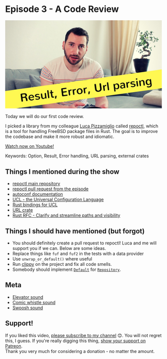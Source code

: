 # Episode 3 - A Code Review

![YouTube video thumbnail](./thumb.jpg)

Today we will do our first code review. 
  
I picked a library from my colleague [Luca Pizzamiglio](https://github.com/pizzamig/) called [repoctl](https://github.com/pizzamig/repoctl), which is a tool for handling FreeBSD package files in Rust. The goal is to improve the codebase and make it more robust and idiomatic.
  

[Watch now on Youtube!](https://www.youtube.com/watch?v=a6KWRvAPsmo)  

Keywords: Option, Result, Error handling, URL parsing, external crates

## Things I mentioned during the show

* [repoctl main repository](https://github.com/pizzamig/repoctl)
* [repoctl pull request from the episode](https://github.com/pizzamig/repoctl/pull/1)
* [autoconf documentation](https://www.gnu.org/software/autoconf/autoconf.html)
* [UCL - the Universal Configuration Language](https://github.com/vstakhov/libucl)
* [Rust bindings for UCL](https://github.com/hauleth/ucl-rs)
* [URL crate](https://crates.io/crates/url)
* [Rust RFC - Clarify and streamline paths and visibility](https://github.com/rust-lang/rust/issues/44660) 

## Things I should have mentioned (but forgot)

* You should definitely create a pull request to repoctl! Luca and me will support you if we can. Below are some ideas.
* Replace things like `fuf` and `fuf2` in the tests with a data provider
* Use `unwrap_or_default()` where useful
* Run [clippy](https://github.com/rust-lang-nursery/rust-clippy) on the project and fix all code smells.
* Somebody should implement [`Default`](https://doc.rust-lang.org/std/default/trait.Default.html) for [`Repository`](https://github.com/pizzamig/repoctl/blob/master/src/repository/mod.rs#L9).


## Meta

* [Elevator sound](https://freesound.org/people/omarie/sounds/382447/)
* [Comic whistle sound](https://freesound.org/people/InspectorJ/sounds/410803/)
* [Swoosh sound](https://freesound.org/people/martian/sounds/19312/)



## Support!

If you liked this video, [please subscribe to my channel](https://www.youtube.com/channel/UCZ_EWaQZCZuGGfnuqUoHujw) 😊.
You will not regret this, I guess.
If you're really digging this thing, [show your support on Patreon](https://www.patreon.com/hellorust).  
Thank you very much for considering a donation - no matter the amount.
